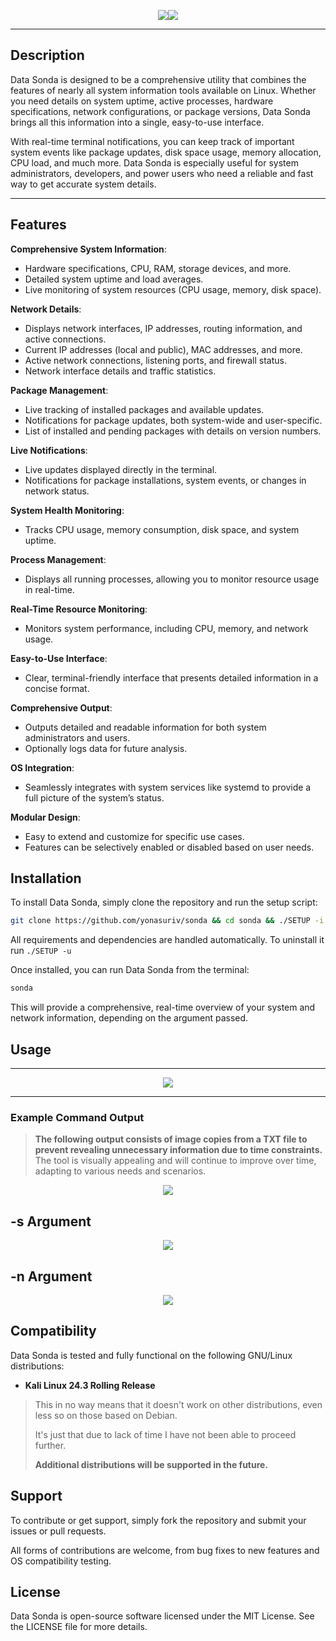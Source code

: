 
<p align="center">
  <img src="https://github.com/user-attachments/assets/b7002b57-9a0a-44ab-9de3-fef44fb56ce0e"/><img src="https://github.com/user-attachments/assets/4e9cad6d-c134-44b1-9bd7-6f0b78b8a41a"/>
</p>

----

## Description

Data Sonda is designed to be a comprehensive utility that combines the features of nearly all system information tools available on Linux. Whether you need details on system uptime, active processes, hardware specifications, network configurations, or package versions, Data Sonda brings all this information into a single, easy-to-use interface.

With real-time terminal notifications, you can keep track of important system events like package updates, disk space usage, memory allocation, CPU load, and much more. Data Sonda is especially useful for system administrators, developers, and power users who need a reliable and fast way to get accurate system details.

----

## Features

**Comprehensive System Information**: 
- Hardware specifications, CPU, RAM, storage devices, and more.
- Detailed system uptime and load averages.
- Live monitoring of system resources (CPU usage, memory, disk space).

**Network Details**: 
- Displays network interfaces, IP addresses, routing information, and active connections.
- Current IP addresses (local and public), MAC addresses, and more.
- Active network connections, listening ports, and firewall status.
- Network interface details and traffic statistics.

**Package Management**: 

- Live tracking of installed packages and available updates.
- Notifications for package updates, both system-wide and user-specific.
- List of installed and pending packages with details on version numbers.

**Live Notifications**: 
- Live updates displayed directly in the terminal.
- Notifications for package installations, system events, or changes in network status.

**System Health Monitoring**: 
- Tracks CPU usage, memory consumption, disk space, and system uptime.

**Process Management**: 
- Displays all running processes, allowing you to monitor resource usage in real-time.

**Real-Time Resource Monitoring**: 
- Monitors system performance, including CPU, memory, and network usage.

**Easy-to-Use Interface**: 
- Clear, terminal-friendly interface that presents detailed information in a concise format.
  
**Comprehensive Output**:

- Outputs detailed and readable information for both system administrators and users.
- Optionally logs data for future analysis.

**OS Integration**:

- Seamlessly integrates with system services like systemd to provide a full picture of the system’s status.

**Modular Design**: 
- Easy to extend and customize for specific use cases.
- Features can be selectively enabled or disabled based on user needs.

## Installation
To install Data Sonda, simply clone the repository and run the setup script:

```bash
git clone https://github.com/yonasuriv/sonda && cd sonda && ./SETUP -i
```

All requirements and dependencies are handled automatically. To uninstall it run `./SETUP -u`

Once installed, you can run Data Sonda from the terminal:

```bash
sonda
```

This will provide a comprehensive, real-time overview of your system and network information, depending on the argument passed.

## Usage

----

<p align="center"> 
  <img src="https://github.com/user-attachments/assets/f44ddefa-5ea9-4a78-b92d-c06f7bff4b8e"/>
</p>

----

### Example Command Output

> **The following output consists of image copies from a TXT file to prevent revealing unnecessary information due to time constraints.**
> The tool is visually appealing and will continue to improve over time, adapting to various needs and scenarios.

<p align="center">
  <img src="https://github.com/user-attachments/assets/43277a76-6ba4-477a-8cd3-4d6164588e03"/>
</p>

## -s Argument

<p align="center">
  <img src="https://github.com/user-attachments/assets/1e71d4b6-a201-4db5-811b-4b3db4fd5c71"/>
</p>

## -n Argument

<p align="center">
  <img src="https://github.com/user-attachments/assets/4ae89af0-f96c-42fc-9058-f0a6bfa42163"/>
</p>

## Compatibility

Data Sonda is tested and fully functional on the following GNU/Linux distributions:

- **Kali Linux 24.3 Rolling Release**

> This in no way means that it doesn't work on other distributions, even less so on those based on Debian.
>
> It's just that due to lack of time I have not been able to proceed further.
>
> **Additional distributions will be supported in the future.**

## Support
To contribute or get support, simply fork the repository and submit your issues or pull requests. 

All forms of contributions are welcome, from bug fixes to new features and OS compatibility testing.

## License
Data Sonda is open-source software licensed under the MIT License. See the LICENSE file for more details.
